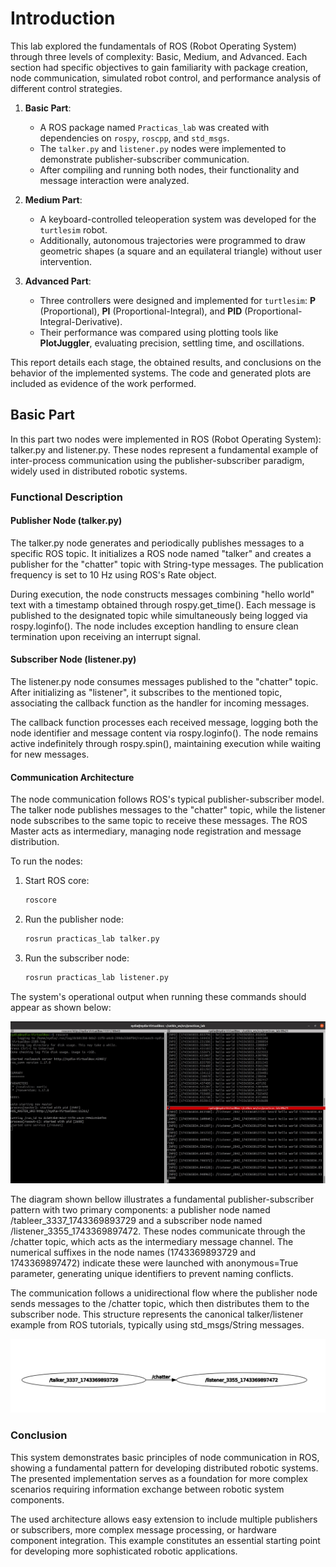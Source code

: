 # Introduction  

This lab explored the fundamentals of ROS (Robot Operating System) through three levels of complexity: Basic, Medium, and Advanced. Each section had specific objectives to gain familiarity with package creation, node communication, simulated robot control, and performance analysis of different control strategies.  

1. **Basic Part**:  
   - A ROS package named `Practicas_lab` was created with dependencies on `rospy`, `roscpp`, and `std_msgs`.  
   - The `talker.py` and `listener.py` nodes were implemented to demonstrate publisher-subscriber communication.  
   - After compiling and running both nodes, their functionality and message interaction were analyzed.  

2. **Medium Part**:  
   - A keyboard-controlled teleoperation system was developed for the `turtlesim` robot.  
   - Additionally, autonomous trajectories were programmed to draw geometric shapes (a square and an equilateral triangle) without user intervention.  

3. **Advanced Part**:  
   - Three controllers were designed and implemented for `turtlesim`: **P** (Proportional), **PI** (Proportional-Integral), and **PID** (Proportional-Integral-Derivative).  
   - Their performance was compared using plotting tools like **PlotJuggler**, evaluating precision, settling time, and oscillations.  

This report details each stage, the obtained results, and conclusions on the behavior of the implemented systems. The code and generated plots are included as evidence of the work performed.  

## Basic Part

In this part two nodes were implemented in ROS (Robot Operating System): talker.py and listener.py. These nodes represent a fundamental example of inter-process communication using the publisher-subscriber paradigm, widely used in distributed robotic systems.

### Functional Description

#### Publisher Node (talker.py)
The talker.py node generates and periodically publishes messages to a specific ROS topic. It initializes a ROS node named "talker" and creates a publisher for the "chatter" topic with String-type messages. The publication frequency is set to 10 Hz using ROS's Rate object.

During execution, the node constructs messages combining "hello world" text with a timestamp obtained through rospy.get_time(). Each message is published to the designated topic while simultaneously being logged via rospy.loginfo(). The node includes exception handling to ensure clean termination upon receiving an interrupt signal.

#### Subscriber Node (listener.py)
The listener.py node consumes messages published to the "chatter" topic. After initializing as "listener", it subscribes to the mentioned topic, associating the callback function as the handler for incoming messages.

The callback function processes each received message, logging both the node identifier and message content via rospy.loginfo(). The node remains active indefinitely through rospy.spin(), maintaining execution while waiting for new messages.

#### Communication Architecture

The node communication follows ROS's typical publisher-subscriber model. The talker node publishes messages to the "chatter" topic, while the listener node subscribes to the same topic to receive these messages. The ROS Master acts as intermediary, managing node registration and message distribution.

To run the nodes:
1. Start ROS core:
   ```bash
   roscore
   ```
2. Run the publisher node:
   ```bash
   rosrun practicas_lab talker.py
   ```
3. Run the subscriber node:
   ```bash
   rosrun practicas_lab listener.py
   ```
The system's operational output when running these commands should appear as shown below:

![System's operational output](https://github.com/NydiaHedz/Laboratorio_LRT4102/blob/main/Lab2/media/lab2_basic.jpg)

The diagram shown bellow illustrates a fundamental publisher-subscriber pattern with two primary components: a publisher node named /tableer_3337_1743369893729 and a subscriber node named /listener_3355_1743369897472. These nodes communicate through the /chatter topic, which acts as the intermediary message channel. The numerical suffixes in the node names (1743369893729 and 1743369897472) indicate these were launched with anonymous=True parameter, generating unique identifiers to prevent naming conflicts.

The communication follows a unidirectional flow where the publisher node sends messages to the /chatter topic, which then distributes them to the subscriber node. This structure represents the canonical talker/listener example from ROS tutorials, typically using std_msgs/String messages.

![RQT graph](https://github.com/NydiaHedz/Laboratorio_LRT4102/blob/main/Lab2/media/lab2_basic_rqt.jpg)

### Conclusion

This system demonstrates basic principles of node communication in ROS, showing a fundamental pattern for developing distributed robotic systems. The presented implementation serves as a foundation for more complex scenarios requiring information exchange between robotic system components.

The used architecture allows easy extension to include multiple publishers or subscribers, more complex message processing, or hardware component integration. This example constitutes an essential starting point for developing more sophisticated robotic applications.
